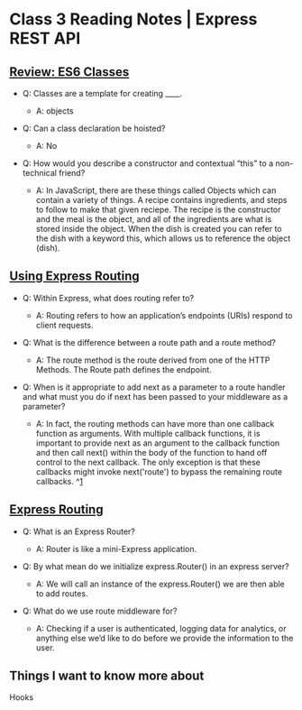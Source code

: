 # Class 3 Reading Notes | Express REST API

## [Review: ES6 Classes](https://developer.mozilla.org/en-US/docs/Web/JavaScript/Reference/Classes)

- Q: Classes are a template for creating ____.

  - A: objects

- Q: Can a class declaration be hoisted?

  - A: No

- Q: How would you describe a constructor and contextual “this” to a non-technical friend?

  - A: In JavaScript, there are these things called Objects which can contain a variety of things. A recipe contains ingredients, and steps to follow to make that given reciepe. The recipe is the constructor and the meal is the object, and all of the ingredients are what is stored inside the object. When the dish is created you can refer to the dish with a keyword this, which allows us to reference the object (dish).

## [Using Express Routing](https://expressjs.com/en/guide/routing.html)

- Q: Within Express, what does routing refer to?

  - A: Routing refers to how an application’s endpoints (URIs) respond to client requests.

- Q: What is the difference between a route path and a route method?

  - A: The route method is the route derived from one of the HTTP Methods. The Route path defines the endpoint.

- Q: When is it appropriate to add next as a parameter to a route handler and what must you do if next has been passed to your middleware as a parameter?

  - A: In fact, the routing methods can have more than one callback function as arguments. With multiple callback functions, it is important to provide next as an argument to the callback function and then call next() within the body of the function to hand off control to the next callback. The only exception is that these callbacks might invoke next('route') to bypass the remaining route callbacks. ^[1](https://expressjs.com/en/guide/routing.html)

## [Express Routing](https://www.digitalocean.com/community/tutorials/learn-to-use-the-new-router-in-expressjs-4)

- Q: What is an Express Router?

  - A: Router is like a mini-Express application.

- Q: By what mean do we initialize express.Router() in an express server?

  - A: We will call an instance of the express.Router() we are then able to add routes.

- Q: What do we use route middleware for?

  - A: Checking if a user is authenticated, logging data for analytics, or anything else we’d like to do before we provide the information to the user.

## Things I want to know more about

Hooks

